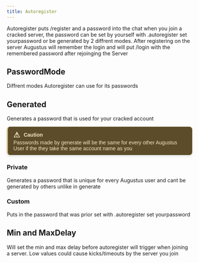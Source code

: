 ```yaml
---
title: Autoregister
---
```

Autoregister puts /register and a password into the chat when you join a cracked server, the password can be set by yourself with .autoregister set yourpassword or be generated by 2 diffrent modes. After registering on the server Augustus will remember the login and will put /login with the remembered password after rejoinging the Server

## PasswordMode
Diffrent modes Autoregister can use for its passwords

## Generated
Generates a password that is used for your cracked account

<div style="border-left: 3px solid #EEBD53; background-color: #5C4C29; padding: 10px 15px; color: #F4E6C5; font-family: Arial, sans-serif; font-size: 14px; max-width: 600px; border-radius: 8px; box-shadow: 0px 4px 6px rgba(0, 0, 0, 0.1);">
  <div style="display: flex; align-items: center; font-weight: bold; margin-bottom: 1px;">
    <span style="font-size: 20px; margin-right: 10px;">&#9888;</span>
    <span>Caution</span>
  </div>
  <div>
    Passwords made by generate will be the same for every other Augustus User if the they take the same account name as you
  </div>
</div>

### Private
Generates a password that is unique for every Augustus user and cant be generated by others unlike in generate

### Custom
Puts in the password that was prior set with .autoregister set yourpassword

## Min and MaxDelay
Will set the min and max delay before autoregister will trigger when joining a server. Low values could cause kicks/timeouts by the server you join     